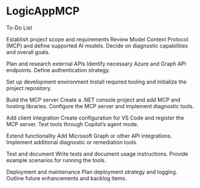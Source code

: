 # LogicAppMCP
To-Do List

Establish project scope and requirements
Review Model Context Protocol (MCP) and define supported AI models.
Decide on diagnostic capabilities and overall goals.

Plan and research external APIs
Identify necessary Azure and Graph API endpoints.
Define authentication strategy.

Set up development environment
Install required tooling and initialize the project repository.

Build the MCP server
Create a .NET console project and add MCP and hosting libraries.
Configure the MCP server and implement diagnostic tools.

Add client integration
Create configuration for VS Code and register the MCP server.
Test tools through Copilot’s agent mode.

Extend functionality
Add Microsoft Graph or other API integrations.
Implement additional diagnostic or remediation tools.

Test and document
Write tests and document usage instructions.
Provide example scenarios for running the tools.

Deployment and maintenance
Plan deployment strategy and logging.
Outline future enhancements and backlog items.
